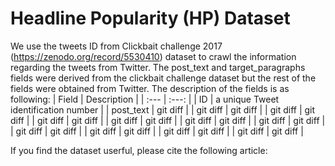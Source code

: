# Headline Popularity (HP) Dataset
We use the tweets ID from Clickbait challenge 2017 (https://zenodo.org/record/5530410) dataset to crawl the information regarding the tweets from Twitter. 
The post_text and target_paragraphs fields were derived from the clickbait challenge dataset but the rest of the fields were obtained from Twitter. 
The description of the fields is as following:
| Field | Description |
| :---         |     :---:      |
| ID | a unique Tweet identification number     |
| post_text | git diff       | 
| git diff     | git diff       | 
| git diff     | git diff       | 
| git diff     | git diff       | 
| git diff     | git diff       | 
| git diff     | git diff       | 
| git diff     | git diff       | 
| git diff     | git diff       | 
| git diff     | git diff       | 
| git diff     | git diff       | 
| git diff     | git diff       | 



If you find the dataset userful, please cite the following article:


